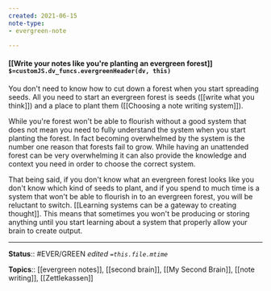 ```yaml
---
created: 2021-06-15
note-type: 
- evergreen-note

---
```


#### [[Write your notes like you're planting an evergreen forest]] `$=customJS.dv_funcs.evergreenHeader(dv, this)`

You don't need to know how to cut down a forest when you start spreading seeds. All you need to start an evergreen forest is seeds ([[write what you think]]) and a place to plant them ([[Choosing a note writing system]]). 

While you're forest won't be able to flourish without a good system that does not mean you need to fully understand the system when you start planting the forest. In fact becoming overwhelmed by the system is the number one reason that forests fail to grow. While having an unattended forest can be very overwhelming it can also provide the knowledge and context you need in order to choose the correct system.

That being said, if you don't know what an evergreen forest looks like you don't know which kind of seeds to plant, and if you spend to much time is a system that won't be able to flourish in to an evergreen forest, you will be reluctant to switch. [[Learning systems can be a gateway to creating thought]]. This means that sometimes you won't be producing or storing anything until you start learning about a system that properly allow your brain to create output.


---

**Status**:: #EVER/GREEN 
*edited `=this.file.mtime`*

**Topics**:: [[evergreen notes]], [[second brain]], [[My Second Brain]], [[note writing]], [[Zettlekassen]] 



